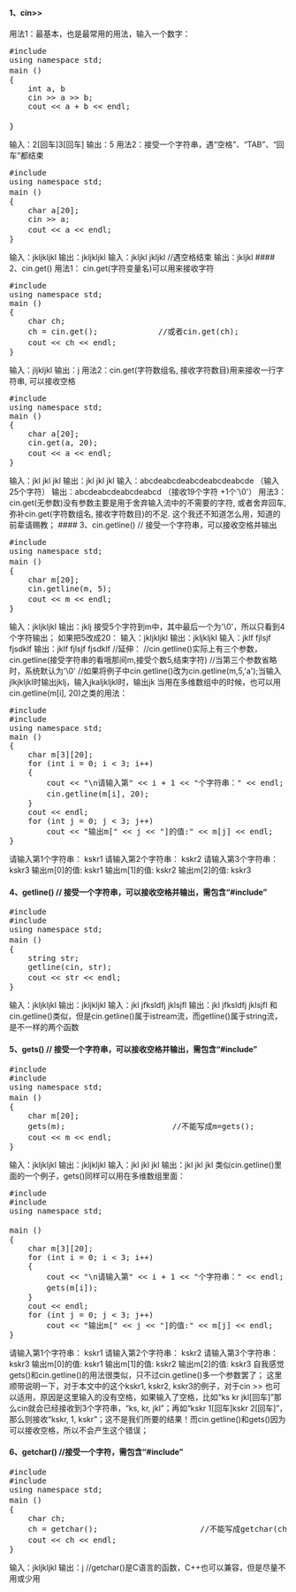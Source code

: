 #### 1、cin>>
用法1：最基本，也是最常用的用法，输入一个数字：
<pre>
#include <iostream>
using namespace std;
main ()　　
{
	int a, b
	cin >> a >> b;
	cout << a + b << endl;
    　　
}
</pre>
输入：2[回车]3[回车]
输出：5
用法2：接受一个字符串，遇“空格”、“TAB”、“回车”都结束
<pre>
#include <iostream>
using namespace std;
main ()　
{
	char a[20];
	cin >> a;
	cout << a << endl;    　　
}
</pre >
输入：jkljkljkl
输出：jkljkljkl
输入：jkljkl jkljkl       //遇空格结束
输出：jkljkl
#### 2、cin.get()
用法1： cin.get(字符变量名)可以用来接收字符
<pre>
#include <iostream>
using namespace std;
main ()
{
	char ch;
	ch = cin.get();             //或者cin.get(ch);
	cout << ch << endl;    　　
}
</pre>
输入：jljkljkl
输出：j
用法2：cin.get(字符数组名, 接收字符数目)用来接收一行字符串, 可以接收空格
<pre>
#include <iostream>
using namespace std;
main ()
{
	char a[20];
	cin.get(a, 20);
	cout << a << endl;  　　
}
</pre >
输入：jkl jkl jkl
输出：jkl jkl jkl
输入：abcdeabcdeabcdeabcdeabcde （输入25个字符）
输出：abcdeabcdeabcdeabcd              （接收19个字符 +1个'\0'）
用法3：cin.get(无参数)没有参数主要是用于舍弃输入流中的不需要的字符, 或者舍弃回车, 弥补cin.get(字符数组名, 接收字符数目)的不足.
这个我还不知道怎么用，知道的前辈请赐教；

#### 3、cin.getline()   // 接受一个字符串，可以接收空格并输出
<pre>
#include <iostream>
using namespace std;
main ()　
{
	char m[20];
	cin.getline(m, 5);
	cout << m << endl;   　　
}
</pre >
输入：jkljkljkl
输出：jklj
接受5个字符到m中，其中最后一个为'\0'，所以只看到4个字符输出；
如果把5改成20：
输入：jkljkljkl
输出：jkljkljkl
输入：jklf fjlsjf fjsdklf
输出：jklf fjlsjf fjsdklf
//延伸：
//cin.getline()实际上有三个参数，cin.getline(接受字符串的看哦那间m,接受个数5,结束字符)
//当第三个参数省略时，系统默认为'\0'
//如果将例子中cin.getline()改为cin.getline(m,5,'a');当输入jlkjkljkl时输出jklj，输入jkaljkljkl时，输出jk
当用在多维数组中的时候，也可以用cin.getline(m[i], 20)之类的用法：
<pre>
#include <iostream>
#include <string>
using namespace std;
main ()
{
	char m[3][20];
	for (int i = 0; i < 3; i++)
	{
		cout << "\n请输入第" << i + 1 << "个字符串：" << endl;
		cin.getline(m[i], 20);  　　
    }
	cout << endl;
	for (int j = 0; j < 3; j++)
		cout << "输出m[" << j << "]的值:" << m[j] << endl;
}
</pre>

请输入第1个字符串：
kskr1
请输入第2个字符串：
kskr2
请输入第3个字符串：
kskr3
输出m[0]的值: kskr1
输出m[1]的值: kskr2
输出m[2]的值: kskr3

#### 4、getline()     // 接受一个字符串，可以接收空格并输出，需包含“#include<string>”
<pre>
#include <iostream>
#include <string>
using namespace std;
main ()　　
{
	string str;
	getline(cin, str);
	cout << str << endl;　　
}
</pre>

输入：jkljkljkl
输出：jkljkljkl
输入：jkl jfksldfj jklsjfl
输出：jkl jfksldfj jklsjfl
和cin.getline()类似，但是cin.getline()属于istream流，而getline()属于string流，是不一样的两个函数

#### 5、gets()        // 接受一个字符串，可以接收空格并输出，需包含“#include<string>”
<pre>
#include <iostream>
#include <string>
using namespace std;
main ()　
{
	char m[20];
	gets(m);                       //不能写成m=gets();
	cout << m << endl;　
}
</pre>

输入：jkljkljkl
输出：jkljkljkl
输入：jkl jkl jkl
输出：jkl jkl jkl
类似cin.getline()里面的一个例子，gets()同样可以用在多维数组里面：
<pre>
#include <iostream>
#include <string>
using namespace std;

main ()　　
{
	char m[3][20];
	for (int i = 0; i < 3; i++)
	{
		cout << "\n请输入第" << i + 1 << "个字符串：" << endl;
		gets(m[i]); 　　
    }
	cout << endl;
   	for (int j = 0; j < 3; j++)
      	cout << "输出m[" << j << "]的值:" << m[j] << endl;    　　
}
</pre>
请输入第1个字符串：
kskr1
请输入第2个字符串：
kskr2
请输入第3个字符串：
kskr3
输出m[0]的值: kskr1
输出m[1]的值: kskr2
输出m[2]的值: kskr3
自我感觉gets()和cin.getline()的用法很类似，只不过cin.getline()多一个参数罢了；
这里顺带说明一下，对于本文中的这个kskr1, kskr2, kskr3的例子，对于cin >> 也可以适用，原因是这里输入的没有空格，如果输入了空格，比如“ks kr jkl[回车]”那么cin就会已经接收到3个字符串，“ks, kr, jkl”；再如“kskr 1[回车]kskr 2[回车]”，那么则接收“kskr, 1, kskr”；这不是我们所要的结果！而cin.getline()和gets()因为可以接收空格，所以不会产生这个错误；

#### 6、getchar()   //接受一个字符，需包含“#include<string>”
<pre>
#include <iostream>
#include <string>
using namespace std;
main ()　　
{
	char ch;
	ch = getchar();                      //不能写成getchar(ch);
	cout << ch << endl;    　　
}
</pre >
输入：jkljkljkl
输出：j
//getchar()是C语言的函数，C++也可以兼容，但是尽量不用或少用